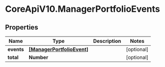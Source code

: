 # CoreApiV10.ManagerPortfolioEvents

## Properties
Name | Type | Description | Notes
------------ | ------------- | ------------- | -------------
**events** | [**[ManagerPortfolioEvent]**](ManagerPortfolioEvent.md) |  | [optional] 
**total** | **Number** |  | [optional] 


